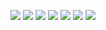 ![](https://media.tenor.com/zgjSovkHEJoAAAAM/luffy-luffy-gear-5.gif)
![](https://media.tenor.com/cOhgxKZrGqQAAAAM/zoro-one-piece.gif)
![](https://media.tenor.com/q1XJU0nG-JYAAAAM/sanji.gif)
![](https://media.tenor.com/PctOsJQDTfAAAAAM/usopp.gif)
![](https://media.tenor.com/qs3mLbYd3T0AAAAM/one-piece-white-beard.gif)
![](https://media.tenor.com/vYCm0PcP0HEAAAAM/ace.gif)
![](https://media.tenor.com/M5rWLxu-jOUAAAAM/katakuri-whole.gif)
